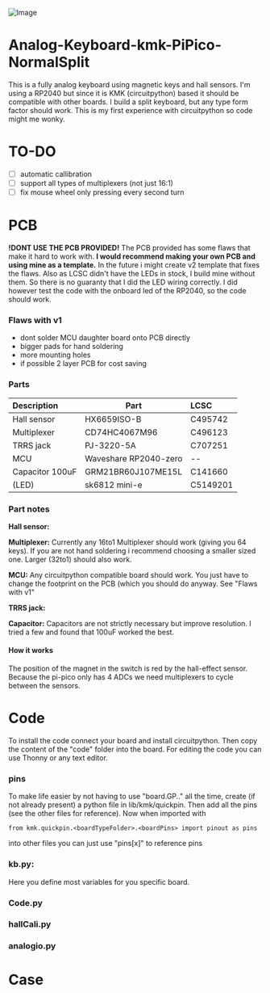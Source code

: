 ![Image](https://github.com/LennartEd/Analog-Keyboard-kmk-PiPico-NormalSplit/blob/main/Images/DSC_0011.JPG)

# Analog-Keyboard-kmk-PiPico-NormalSplit
This is a fully analog keyboard using magnetic keys and hall sensors. I'm using a RP2040 but since it is KMK (circuitpython) based it should be compatible with other boards. I build a split keyboard, but any type form factor should work. 
This is my first experience with circuitpython so code might me wonky.

# TO-DO
- [ ] automatic callibration
- [ ] support all types of multiplexers (not just 16:1)
- [ ] fix mouse wheel only pressing every second turn

# PCB
**!DONT USE THE PCB PROVIDED!**
The PCB provided has some flaws that make it hard to work with.
**I would recommend making your own PCB and using mine as a template.**
In the future i might create v2 template that fixes the flaws.
Also as LCSC didn't have the LEDs in stock, I build mine without them. So there is no guaranty that I did the LED wiring correctly. I did however test the code with the onboard led of the RP2040, so the code should work.

### Flaws with v1
- dont solder MCU daughter board onto PCB directly
- bigger pads for hand soldering
- more mounting holes
- if possible 2 layer PCB for cost saving

### Parts
|Description | Part          | LCSC         |
|:-----------| ------------- |:-------------|
| Hall sensor| HX6659ISO-B   | C495742		|
| Multiplexer| CD74HC4067M96 | C496123		|
| TRRS jack  | PJ-3220-5A	 | C707251		|
| MCU		 | Waveshare RP2040-zero| --	|
| Capacitor 100uF| GRM21BR60J107ME15L| C141660|
|(LED)       |sk6812 mini-e  | C5149201     |


### Part notes
**Hall sensor:** 

**Multiplexer:** Currently any 16to1 Multiplexer should work (giving you 64 keys). If you are not hand soldering i recommend choosing a smaller sized one. Larger (32to1) should also work.

**MCU:** Any circuitpython compatible board should work. You just have to change the footprint on the PCB (which you should do anyway. See "Flaws with v1"

**TRRS jack:** 

**Capacitor:** Capacitors are not strictly necessary but improve resolution. I tried a few and found that 100uF worked the best.

#### How it works
The position of the magnet in the switch is red by the hall-effect sensor. Because the pi-pico only has 4 ADCs we need multiplexers to cycle between the sensors. 

# Code
To install the code connect your board and install circuitpython. Then copy the content of the "code" folder into the board. For editing the code you can use Thonny or any text editor.

### pins
To make life easier by not having to use "board.GP.." all the time, create (if not already present) a python file in lib/kmk/quickpin. Then add all the pins (see the other files for reference).
Now when imported with 
~~~
from kmk.quickpin.<boardTypeFolder>.<boardPins> import pinout as pins
~~~
into other files you can just use "pins[x]" to reference pins

### kb.py:
Here you define most variables for you specific board.


### Code.py


### hallCali.py


### analogio.py

# Case
